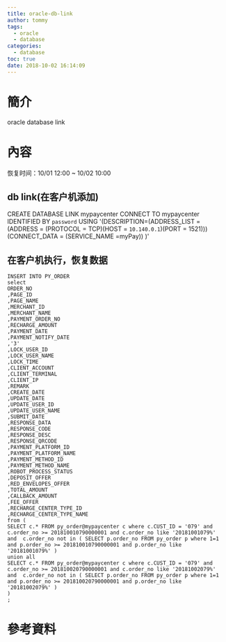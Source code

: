 ```yaml
---
title: oracle-db-link
author: tommy
tags:
  - oracle
  - database
categories:
  - database
toc: true
date: 2018-10-02 16:14:09
---
```


# 簡介
oracle database link


<!--more-->
# 內容

恢复时间：10/01 12:00 ~ 10/02 10:00



## db link(在客户机添加)
CREATE DATABASE LINK mypaycenter CONNECT TO mypaycenter IDENTIFIED BY `password`
USING
'(DESCRIPTION=(ADDRESS_LIST =(ADDRESS = (PROTOCOL = TCP)(HOST = `10.140.0.1`)(PORT = 1521)))(CONNECT_DATA = (SERVICE_NAME =myPay)) )'



## 在客户机执行，恢复数据
```
INSERT INTO PY_ORDER 
select 
ORDER_NO
,PAGE_ID
,PAGE_NAME
,MERCHANT_ID
,MERCHANT_NAME
,PAYMENT_ORDER_NO
,RECHARGE_AMOUNT
,PAYMENT_DATE
,PAYMENT_NOTIFY_DATE
,'3'
,LOCK_USER_ID
,LOCK_USER_NAME
,LOCK_TIME
,CLIENT_ACCOUNT
,CLIENT_TERMINAL
,CLIENT_IP
,REMARK
,CREATE_DATE
,UPDATE_DATE
,UPDATE_USER_ID
,UPDATE_USER_NAME
,SUBMIT_DATE
,RESPONSE_DATA
,RESPONSE_CODE
,RESPONSE_DESC
,RESPONSE_QRCODE
,PAYMENT_PLATFORM_ID
,PAYMENT_PLATFORM_NAME
,PAYMENT_METHOD_ID
,PAYMENT_METHOD_NAME
,ROBOT_PROCESS_STATUS
,DEPOSIT_OFFER
,RED_ENVELOPES_OFFER
,TOTAL_AMOUNT
,CALLBACK_AMOUNT
,FEE_OFFER
,RECHARGE_CENTER_TYPE_ID
,RECHARGE_CENTER_TYPE_NAME
from (
SELECT c.* FROM py_order@mypaycenter c where c.CUST_ID = '079' and c.order_no >= 201810010790000001 and c.order_no like '20181001079%'
and  c.order_no not in ( SELECT p.order_no FROM py_order p where 1=1 and p.order_no >= 201810010790000001 and p.order_no like '20181001079%' )
union all
SELECT c.* FROM py_order@mypaycenter c where c.CUST_ID = '079' and c.order_no >= 201810020790000001 and c.order_no like '20181002079%'
and  c.order_no not in ( SELECT p.order_no FROM py_order p where 1=1 and p.order_no >= 201810020790000001 and p.order_no like '20181002079%' )
)
;

```





# 參考資料


